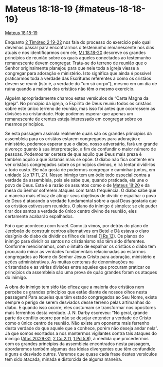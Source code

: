 # Mateus 18:18-19 {#mateus-18-18-19}

[Mateus 18:18-19](http://bibliaonline.com.br/acf/mt/18-18-19)

Enquanto [2 Timóteo 2:19-22](http://bibliaonline.com.br/acf/2tm/2/19-22) nos fala do processo do exercício pelo qual devemos passar para encontrarmos o testemunho remanescente nos dias atuais e nos identificarmos com ele, [Mt 18:18-20](http://bibliaonline.com.br/acf/mt/18/18-20) descreve os grandes princípios de reunião sobre os quais aqueles conectados ao testemunho remanescente devem congregar. Trata-se do terreno de reunião que o Senhor originalmente planejou para que nele toda a igreja viesse a congregar para adoração e ministério. Isto significa que ainda é possível praticarmos toda a verdade das Escrituras referentes a como os cristãos devem se reunir (isto é, a verdade do “um só corpo”), mesmo em um dia de ruína quando a maioria dos cristãos não têm o mesmo exercício.

Alguém apropriadamente chamou estes versículos de “Carta Magna da Igreja”. No princípio da igreja, o Espírito de Deus reuniu todos os cristãos sobre este único terreno de reunião, mas isso foi antes que ocorressem as divisões na cristandade. Hoje podemos esperar que apenas um remanescente de crentes esteja interessado em congregar sobre os mesmos princípios.

Se esta passagem assinala realmente quais são os grandes princípios da assembleia para os cristãos estarem congregados para adoração e ministério, podemos esperar que o diabo, nosso adversário, fará um grande alvoroço quanto à sua interpretação, a fim de confundir o maior número de pessoas. Podemos ter certeza de que aquilo que Deus mais preza é também aquilo a que Satanás mais se opõe. O diabo não fica contente em ver cristãos congregados sobre os princípios divinos, e irá tentar dividi-los a todo custo. Ele não gosta de podermos congregar e caminhar juntos, em unidade ([Jo 17:11, 21](http://bibliaonline.com.br/acf/jo/17/11,21)). Nosso inimigo tem um ódio todo especial contra a verdade da assembleia, pois ele sabe que, quando praticada, ela une o povo de Deus. Esta é a razão de assuntos como o de [Mateus 18:20](http://bibliaonline.com.br/acf/mt/18/20) e da mesa do Senhor sofrerem ataques com tanta frequência. O diabo sabe que a maneira mais eficaz de atingir seus objetivos de dividir e espalhar o povo de Deus é atacando a verdade fundamental sobre a qual Deus gostaria que os cristãos estivessem reunidos. O plano do inimigo é simples: se ele puder tirar dos santos a verdade do único centro divino de reunião, eles certamente acabarão espalhados.

Foi o que aconteceu com Israel. Como já vimos, por detrás do plano de Jeroboão de construir centros alternativos em Betel e Dã estava o claro desígnio do diabo de dividir os filhos de Israel ([1 Rs 12](http://bibliaonline.com.br/acf/1rs/12)). Os planos do inimigo para dividir os santos no cristianismo não têm sido diferentes. Conforme mencionamos, com o intuito de espalhar os cristãos o diabo tem procurado minar as verdades fundamentais relacionadas ao estarmos congregados ao Nome do Senhor Jesus Cristo para adoração, ministério e ações administrativas. As muitas centenas de denominações na cristandade e as várias divisões entre aqueles que procuram praticar os princípios da assembleia são uma prova de quão grandes foram os ataques do inimigo.

A obra do inimigo tem sido tão eficaz que a maioria dos cristãos nem percebe os grandes princípios que estão diante de nossos olhos nesta passagem! Para aqueles que têm estado congregados ao Seu Nome, existe sempre o perigo de serem desviados desse terreno pelas artimanhas do diabo. E quando isso ocorre, eles costumam se transformar nos opositores mais ferrenhos desta verdade. J. N. Darby escreveu: “No geral, grande parte do conflito ocorre por não se desejar entender a verdade de Cristo como o único centro de reunião. Não existe um oponente mais ferrenho desta verdade do que aquele que a conhece, porém não deseja andar nela”. Já que somos exortados a nos mantermos vigilantes contra tais ataques do inimigo ([Atos 20:29-31](http://bibliaonline.com.br/acf/atos/20/29-31), [2 Co 2:11](http://bibliaonline.com.br/acf/2co/2/11), [1 Pd 5:8](http://bibliaonline.com.br/acf/1pe/5/8)), à medida que procedermos com os grandes princípios da assembleia encontrados nesta passagem, abordaremos também algumas das ideias divergentes que têm confundido alguns e desviado outros. Veremos que quase cada frase destes versículos tem sido atacada, minada e distorcida de alguma maneira.